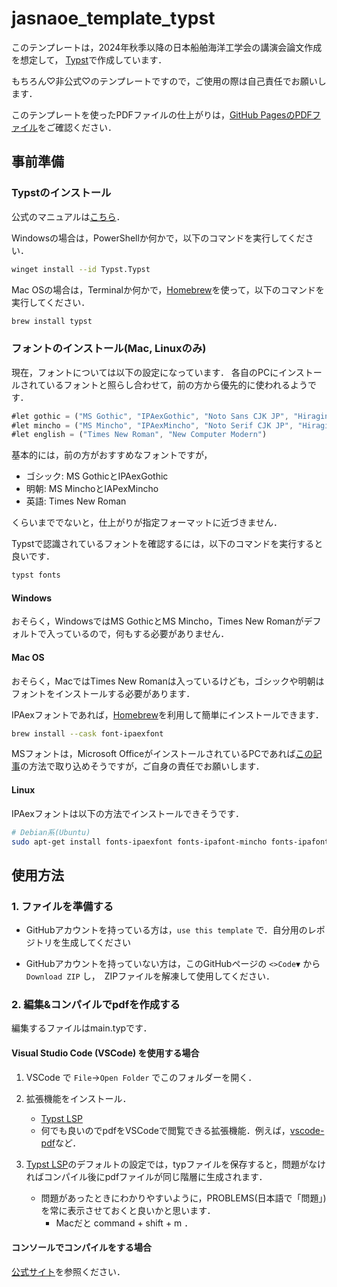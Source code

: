 # jasnaoe_template_typst

このテンプレートは，2024年秋季以降の日本船舶海洋工学会の講演会論文作成を想定して，
[Typst](https://typst.app)で作成しています．

もちろん♡非公式♡のテンプレートですので，ご使用の際は自己責任でお願いします．

このテンプレートを使ったPDFファイルの仕上がりは，[GitHub PagesのPDFファイル](https://taiga4112.github.io/jasnaoe_template_typst/main.pdf)をご確認ください．

## 事前準備

### Typstのインストール

公式のマニュアルは[こちら](https://github.com/typst/typst?tab=readme-ov-file#installation)．

Windowsの場合は，PowerShellか何かで，以下のコマンドを実行してください．

```bash
winget install --id Typst.Typst
```

Mac OSの場合は，Terminalか何かで，[Homebrew](https://formulae.brew.sh/)を使って，以下のコマンドを実行してください．

```bash
brew install typst
```

### フォントのインストール(Mac, Linuxのみ)

現在，フォントについては以下の設定になっています．
各自のPCにインストールされているフォントと照らし合わせて，前の方から優先的に使われるようです．

```ts
#let gothic = ("MS Gothic", "IPAexGothic", "Noto Sans CJK JP", "Hiragino Kaku Gothic Pro")
#let mincho = ("MS Mincho", "IPAexMincho", "Noto Serif CJK JP", "Hiragino Mincho Pro")
#let english = ("Times New Roman", "New Computer Modern")
```

基本的には，前の方がおすすめなフォントですが，

- ゴシック: MS GothicとIPAexGothic
- 明朝: MS MinchoとIAPexMincho
- 英語: Times New Roman

くらいまででないと，仕上がりが指定フォーマットに近づきません．

Typstで認識されているフォントを確認するには，以下のコマンドを実行すると良いです．

```bash
typst fonts
```

#### Windows

おそらく，WindowsではMS GothicとMS Mincho，Times New Romanがデフォルトで入っているので，何もする必要がありません．

#### Mac OS

おそらく，MacではTimes New Romanは入っているけども，ゴシックや明朝はフォントをインストールする必要があります．

IPAexフォントであれば，[Homebrew](https://formulae.brew.sh/)を利用して簡単にインストールできます．

```bash
brew install --cask font-ipaexfont
```

MSフォントは，Microsoft OfficeがインストールされているPCであれば[この記事](https://note.com/tomorrow311/n/ne835a8c525a9)の方法で取り込めそうですが，ご自身の責任でお願いします．

#### Linux

IPAexフォントは以下の方法でインストールできそうです．

```bash
# Debian系(Ubuntu)
sudo apt-get install fonts-ipaexfont fonts-ipafont-mincho fonts-ipafont-gothic
```

## 使用方法

### 1. ファイルを準備する

- GitHubアカウントを持っている方は，`use this template` で．自分用のレポジトリを生成してください

- GitHubアカウントを持っていない方は，このGitHubページの `<>Code▼` から `Download ZIP` し，　ZIPファイルを解凍して使用してください．

### 2. 編集&コンパイルでpdfを作成する

編集するファイルはmain.typです．

#### Visual Studio Code (VSCode) を使用する場合

1. VSCode で `File`→`Open Folder` でこのフォルダーを開く．

2. 拡張機能をインストール．  
    - [Typst LSP](https://marketplace.visualstudio.com/items?itemName=nvarner.typst-lsp)
    - 何でも良いのでpdfをVSCodeで閲覧できる拡張機能．例えば，[vscode-pdf](https://marketplace.visualstudio.com/items?itemName=tomoki1207.pdf)など．

3. [Typst LSP](https://marketplace.visualstudio.com/items?itemName=nvarner.typst-lsp)のデフォルトの設定では，typファイルを保存すると，問題がなければコンパイル後にpdfファイルが同じ階層に生成されます．
    - 問題があったときにわかりやすいように，PROBLEMS(日本語で「問題」)を常に表示させておくと良いかと思います．
        - Macだと command + shift + m ．

#### コンソールでコンパイルをする場合

[公式サイト](https://github.com/typst/typst?tab=readme-ov-file#usage)を参照ください．
